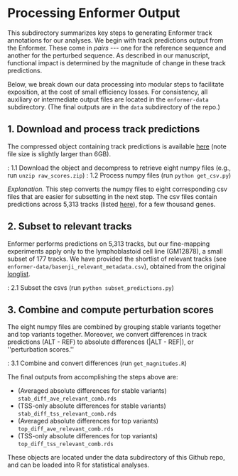 # Processing Enformer Output

This subdirectory summarizes key steps to generating Enformer track annotations for our analyses. We begin with track predictions output from the Enformer. These come in _pairs_ --- one for the reference sequence and another for the perturbed sequence. As described in our manuscript, functional impact is determined by the magnitude of change in these track predictions.

Below, we break down our data processing into modular steps to facilitate exposition, at the cost of small efficiency losses. For consistency, all auxiliary or intermediate output files are located in the `enformer-data` subdirectory. (The final outputs are in the `data` subdirectory of the repo.)

## 1. Download and process track predictions

The compressed object containing track predictions is available [here](https://doi.org/10.6084/m9.figshare.22032167.v1) (note file size is slightly larger than 6GB). 

: 1.1 Download the object and decompress to retrieve eight numpy files (e.g., run `unzip raw_scores.zip`) 
: 1.2 Process numpy files (run `python get_csv.py`)

_Explanation._ This step converts the numpy files to eight corresponding csv files that are easier for subsetting in the next step. The csv files contain predictions across 5,313 tracks (listed [here](https://raw.githubusercontent.com/calico/basenji/master/manuscripts/cross2020/targets_human.txt)), for a few thousand genes. 

## 2. Subset to relevant tracks

Enformer performs predictions on 5,313 tracks, but our fine-mapping experiments apply only to the lymphoblastoid cell line (GM12878), a small subset of 177 tracks. We have provided the shortlist of relevant tracks (see `enformer-data/basenji_relevant_metadata.csv`), obtained from the original [longlist](https://raw.githubusercontent.com/calico/basenji/master/manuscripts/cross2020/targets_human.txt). 

: 2.1 Subset the csvs (run `python subset_predictions.py`)

## 3. Combine and compute perturbation scores

The eight numpy files are combined by grouping stable variants together and top variants together. Moreover, we convert differences in track predictions (ALT - REF) to absolute differences (|ALT - REF|), or ''perturbation scores.''

: 3.1 Combine and convert differences (run `get_magnitudes.R`)

The final outputs from accomplishing the steps above are:

  - (Averaged absolute differences for stable variants) `stab_diff_ave_relevant_comb.rds` 
  - (TSS-only absolute differences for stable variants) `stab_diff_tss_relevant_comb.rds` 
  - (Averaged absolute differences for top variants) `top_diff_ave_relevant_comb.rds`
  - (TSS-only absolute differences for top variants) `top_diff_tss_relevant_comb.rds`

These objects are located under the data subdirectory of this Github repo, and can be loaded into R for statistical analyses. 